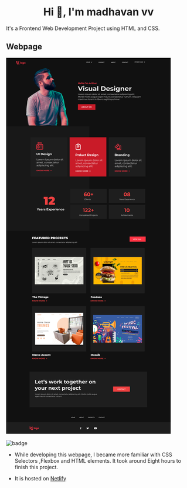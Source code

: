 <h1 align="center">Hi 👋, I'm madhavan vv</h1>
It's  a  Frontend  Web Development Project using HTML and CSS.

## Webpage

![image](./thumbnail.png)

![badge](https://img.shields.io/badge/HTML-CSS-yellowgreen)

- While developing this webpage, I became more familiar with CSS Selectors ,Flexbox and HTML elements. It took around Eight hours to finish this project.

- It is hosted on [Netlify](https://clinquant-bombolone-8c0afb.netlify.app/)
